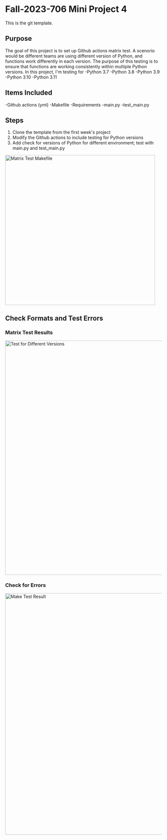 # Fall-2023-706 Mini Project 4
This is the git template.

## Purpose
The goal of this project is to set up Github actions matrix test. A scenorio would be different teams are using different version of Python, and functions work differently in each version. The purpose of this testing is to ensure that functions are working consistently within multiple Python versions. 
In this project, I'm testing for 
-Python 3.7
-Python 3.8
-Python 3.9
-Python 3.10
-Python 3.11

## Items Included
-Github actions (yml)
-Makefile
-Requirements
-main.py
-test_main.py

## Steps
1. Clone the template from the first week's project
1. Modify the Github actions to include testing for Python versions 
1. Add check for versions of Python for different environment; test with main.py and test_main.py
<img width="482" alt="Matrix Test Makefile" src="https://github.com/nogibjj/Xueqing_Wu-Mini-Project4/assets/47194238/e3549b53-ddd0-4053-bbe4-35bfb072e26a">

## Check Formats and Test Errors
### Matrix Test Results
<img width="753" alt="Test for Different Versions" src="https://github.com/nogibjj/Xueqing_Wu-Mini-Project4/assets/47194238/2acadf37-1244-4abf-b60a-30337b1fce01">

### Check for Errors
<img width="776" alt="Make Test Result" src="https://github.com/nogibjj/Xueqing_Wu-Mini-Project4/assets/47194238/28f87e5c-ac25-42ef-a0ec-a3f4c179b7a7">

